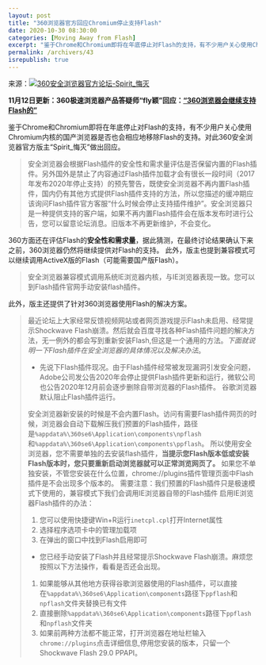 ```yaml
---
layout: post
title: "360浏览器官方回应Chromium停止支持Flash"
date: 2020-10-30 08:30:00
categories: [Moving Away from Flash]
excerpt: "鉴于Chrome和Chromium即将在年底停止对Flash的支持，有不少用户关心使用Chromium内核的国产浏览器是否也会相应地移除Flash的支持。对此360安全浏览器官方版主“Spirit_悔灭”做出回应。"
permalink: /archivers/43
isrepublish: true
---
```


来源：[![360安全浏览器官方论坛-Spirit_悔灭](https://img.shields.io/badge/360安全浏览器官方论坛-Spirit_悔灭-brightgreen)](https://bbs.360.cn/forum-141-1.html)

**11月12日更新：360极速浏览器产品答疑师“fly颖”回应：[“360浏览器会继续支持Flash的”](https://bbs.360.cn/forum.php?mod=viewthread&tid=15933600&page=1#pid118058892)**

鉴于Chrome和Chromium即将在年底停止对Flash的支持，有不少用户关心使用Chromium内核的国产浏览器是否也会相应地移除Flash的支持。对此360安全浏览器官方版主“Spirit_悔灭”做出回应。
> 安全浏览器会根据Flash插件的安全性和需求量评估是否保留内置的Flash插件。另外国外是禁止了内容通过Flash插件加载才会有很长一段时间（2017年发布2020年停止支持）的预先警告，既使安全浏览器不再内置Flash插件，国内仍有其他方式提供Flash插件支持的方法，所以您描述的缓冲期应该询问Flash插件官方客服“什么时候会停止支持插件维护”。安全浏览器只是一种提供支持的客户端，如果不再内置Flash插件会在版本发布时进行公告，您可以留意论坛消息。旧版本不再更新维护，不会变化。

360方面还在评估Flash的**安全性和需求量**，据此猜测，在最终讨论结果确认下来之前，360浏览器仍然将继续提供对Flash的支持。
此外，版主也提到兼容模式可以继续调用ActiveX版的Flash（可能需要国产版Flash）。
> 安全浏览器兼容模式调用系统IE浏览器内核，与IE浏览器表现一致。您可以到Flash插件官网手动安装flash插件。 

此外，版主还提供了针对360浏览器使用Flash的解决方案。
>最近论坛上大家经常反馈视频网站或者网页游戏提示Flash未启用、经常提示Shockwave Flash崩溃。然后就会百度寻找各种Flash插件问题的解决方法，无一例外的都会写到重新安装Flash,但这是一个通用的方法。*下面就说明一下Flash插件在安全浏览器的具体情况以及解决办法*。
> * 先说下Flash插件现况。由于Flash插件经常被发现漏洞引发安全问题，Adobe公司发公告2020年会停止提供Flash插件更新和运行，微软公司也公告2020年12月前会逐步删除自带浏览器的Flash插件。 谷歌浏览器默认阻止Flash插件运行。
> 
>安全浏览器新安装的时候是不会内置Flash。访问有需要Flash插件网页的时候，浏览器会自动下载解压我们预置的Flash插件，路径是```%appdata%\360se6\Application\components\npflash```和```%appdata%\360se6\Application\components\ppflash```。
>所以使用安全浏览器，您不需要单独的去安装flash插件，**当提示您Flash版本低或安装Flash版本时，您只要重新启动浏览器就可以正常浏览网页了。** 如果您不单独安装，不管您安装在什么位置，chrome://plugins插件管理页面中Flash插件是不会出现多个版本的。
>需要注意：我们预置的Flash插件只是极速模式下使用的，兼容模式下我们会调用IE浏览器自带的Flash插件
启用IE浏览器Flash插件的办法：
>1. 您可以使用快捷键Win+R运行```inetcpl.cpl```打开Internet属性
>2. 选择程序选项卡中的管理加载项
>3. 在弹出的窗口中找到Flash启用即可
>* 您已经手动安装了Flash并且经常提示Shockwave Flash崩溃。麻烦您按照以下方法操作，看看是否还会出现。
>1. 如果能够从其他地方获得谷歌浏览器使用的Flash插件，可以直接在```%appdata%\360se6\Application\components```路径下```ppflash```和```npflash```文件夹替换已有文件
>2. 直接删除```%appdata%\360se6\Application\components```路径下```ppflash```和```npflash```文件夹
>3. 如果前两种方法都不能正常，打开浏览器在地址栏输入```chrome://plugins```点击详细信息,停用您安装的版本，只留一个Shockwave Flash 29.0 PPAPI。